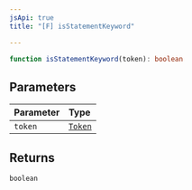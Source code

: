 ```yaml
---
jsApi: true
title: "[F] isStatementKeyword"

---
```

```ts
function isStatementKeyword(token): boolean
```

## Parameters

| Parameter | Type |
| :------ | :------ |
| `token` | [`Token`](../enumerations/Token.md) |

## Returns

`boolean`
